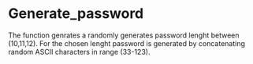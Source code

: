 # Generate_password
The function genrates a randomly generates password lenght between (10,11,12). For the chosen lenght password is generated by concatenating random ASCII characters in range (33-123).
